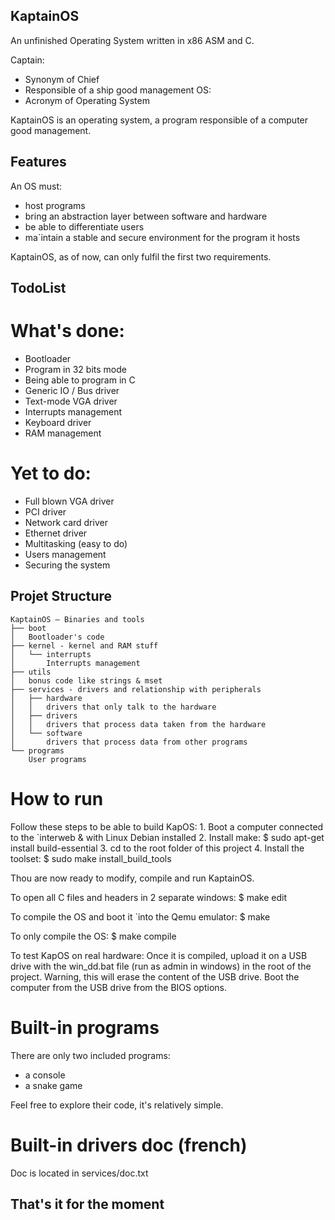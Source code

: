 ## KaptainOS

An unfinished Operating System written in x86 ASM and C.

Captain:
* Synonym of Chief
* Responsible of a ship good management
OS:
* Acronym of Operating System

KaptainOS is an operating system, a program responsible of a computer good management.

## Features

An OS must:
* host programs
* bring an abstraction layer between software and hardware
* be able to differentiate users
* ma`intain a stable and secure environment for the program it hosts

KaptainOS, as of now, can only fulfil the first two requirements.

## TodoList

# What's done:
* Bootloader
* Program in 32 bits mode
* Being able to program in C
* Generic IO / Bus driver
* Text-mode VGA driver
* Interrupts management
* Keyboard driver
* RAM management


# Yet to do:
* Full blown VGA driver
* PCI driver
* Network card driver
* Ethernet driver
* Multitasking (easy to do)
* Users management
* Securing the system

## Projet Structure
```
KaptainOS – Binaries and tools
├── boot
│   Bootloader's code
├── kernel - kernel and RAM stuff
│   └── interrupts
│       Interrupts management
├── utils
│   bonus code like strings & mset
├── services - drivers and relationship with peripherals
│	├── hardware
│	│   drivers that only talk to the hardware
│	├── drivers
│	│   drivers that process data taken from the hardware
│	└── software
│		drivers that process data from other programs
└── programs
    User programs
```
# How to run

Follow these steps to be able to build KapOS:
    1. Boot a computer connected to the `interweb & with Linux Debian installed
    2. Install make:
        $ sudo apt-get install build-essential
    3. cd to the root folder of this project
    4. Install the toolset:
        $ sudo make install_build_tools

Thou are now ready to modify, compile and run KaptainOS.

To open all C files and headers in 2 separate windows:
$ make edit

To compile the OS and boot it `into the Qemu emulator:
$ make

To only compile the OS:
$ make compile

To test KapOS on real hardware:
Once it is compiled, upload it on a USB drive with the win_dd.bat file (run as admin in windows) in the root of the project. Warning, this will erase the content of the USB drive.
Boot the computer from the USB drive from the BIOS options.

# Built-in programs

There are only two included programs:
* a console
* a snake game

Feel free to explore their code, it's relatively simple.

# Built-in drivers doc (french)

Doc is located in services/doc.txt

## That's it for the moment